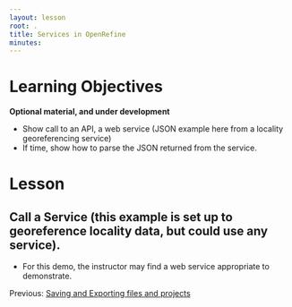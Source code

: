 ```yaml
---
layout: lesson
root: .
title: Services in OpenRefine
minutes: 
---
```


# Learning Objectives

**Optional material, and under development**

* Show call to an API, a web service (JSON example here from a locality georeferencing service)
* If time, show how to parse the JSON returned from the service.


# Lesson

## Call a Service (this example is set up to georeference locality data, but could use any service).

* For this demo, the instructor may find a web service appropriate to demonstrate.

Previous: [Saving and Exporting files and projects](03-save-export.html)
